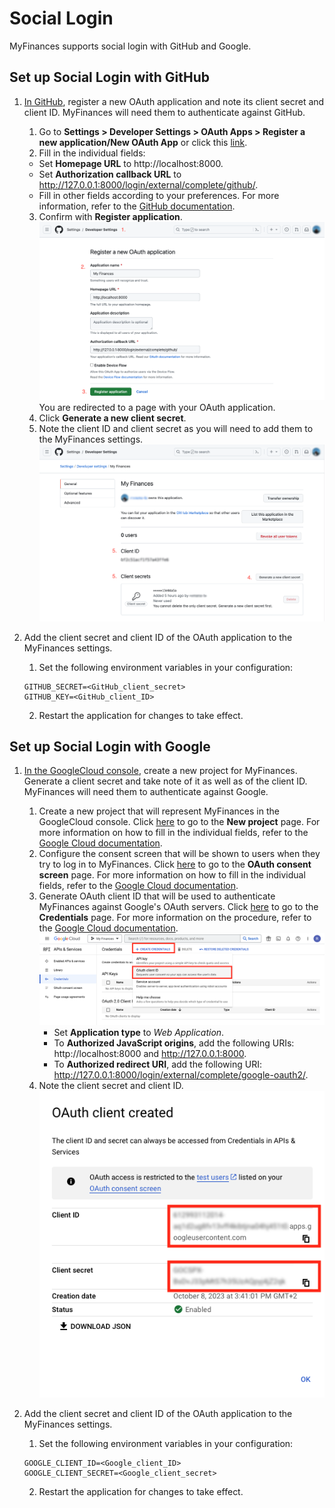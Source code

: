 # Social Login
MyFinances supports social login with GitHub and Google.


## Set up Social Login with GitHub
1. [In GitHub](https://github.com/), register a new OAuth application and note its client secret and client ID. MyFinances will need them to authenticate against GitHub.
    1. Go to **Settings > Developer Settings > OAuth Apps > Register a new application/New OAuth App** or click this [link](https://github.com/settings/applications/new).
    2. Fill in the individual fields:
      - Set **Homepage URL** to http://localhost:8000.
      - Set **Authorization callback URL** to http://127.0.0.1:8000/login/external/complete/github/.
      - Fill in other fields according to your preferences. For more information, refer to the [GitHub documentation](https://docs.github.com/en/apps/oauth-apps/building-oauth-apps/creating-an-oauth-app).
    3. Confirm with **Register application**.
    ![GitHub steps 1 to 3](assets/GitHub_steps1to3.png)
    You are redirected to a page with your OAuth application.
    4. Click **Generate a new client secret**.
    5. Note the client ID and client secret as you will need to add them to the MyFinances settings.
    ![GitHub steps 4 to 5](assets/GitHub_steps4to5.png)

2. Add the client secret and client ID of the OAuth application to the MyFinances settings.
    1. Set the following environment variables in your configuration:
    ```
    GITHUB_SECRET=<GitHub_client_secret>
    GITHUB_KEY=<GitHub_client_ID>
    ```
    2. Restart the application for changes to take effect.

## Set up Social Login with Google
1. [In the GoogleCloud console](https://console.cloud.google.com/), create a new project for MyFinances. Generate a client secret and take note of it as well as of the client ID. MyFinances will need them to authenticate against Google.
    1. Create a new project that will represent MyFinances in the GoogleCloud console. Click [here](https://console.cloud.google.com/projectcreate) to go to the **New project** page. For more information on how to fill in the individual fields, refer to the [Google Cloud documentation](https://developers.google.com/workspace/guides/create-project).
    2. Configure the consent screen that will be shown to users when they try to log in to MyFinances. Click [here](https://console.cloud.google.com/apis/credentials/consent) to go to the **OAuth consent screen** page. For more information on how to fill in the individual fields, refer to the [Google Cloud documentation](https://developers.google.com/workspace/guides/configure-oauth-consent#configure_oauth_consent).
    3. Generate OAuth client ID that will be used to authenticate MyFinances against Google's OAuth servers. Click [here](https://console.cloud.google.com/apis/credentials) to go to the **Credentials** page. For more information on the procedure, refer to the [Google Cloud documentation](https://developers.google.com/workspace/guides/create-credentials#oauth-client-id).  
    ![Google step 3a](assets/Google_step3a.png)  
        - Set **Application type** to *Web Application*.
        - To **Authorized JavaScript origins**, add the following URIs: http://localhost:8000 and http://127.0.0.1:8000.
        - To **Authorized redirect URI**, add the following URI: http://127.0.0.1:8000/login/external/complete/google-oauth2/.
    4. Note the client secret and client ID.  
    ![Google step 4](assets/Google_step4.png)

2. Add the client secret and client ID of the OAuth application to the MyFinances settings.
      1. Set the following environment variables in your configuration:
      ```
      GOOGLE_CLIENT_ID=<Google_client_ID>
      GOOGLE_CLIENT_SECRET=<Google_client_secret>
      ```
      2. Restart the application for changes to take effect.
